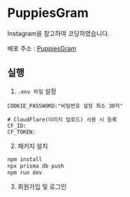 # PuppiesGram

Instagram을 참고하여 코딩하였습니다.

배포 주소 : [PuppiesGram](https://puppies-gram.vercel.app/ 'PuppiesGram')

## 실행

1. `.env 파일` 설정

```file:.env
COOKIE_PASSWORD:"비밀번호 설정 최소 30자"

# CloudFlare(이미지 업로드) 사용 시 등록
CF_ID:
CF_TOKEN:
```

2. 패키지 설치

```bash
npm install
npx prisma db push
npm run dev
```

3. 회원가입 및 로그인
